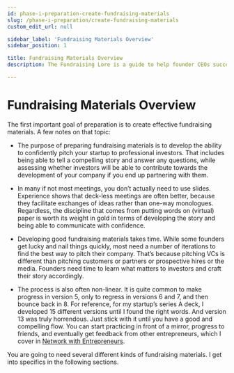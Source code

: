 ```yaml
---
id: phase-i-preparation-create-fundraising-materials
slug: /phase-i-preparation/create-fundraising-materials
custom_edit_url: null

sidebar_label: 'Fundraising Materials Overview'
sidebar_position: 1

title: Fundraising Materials Overview
description: The Fundraising Lore is a guide to help founder CEOs successfully raise early-stage VC financing from Silicon Valley investors.

---
```


# Fundraising Materials Overview

The first important goal of preparation is to create effective fundraising materials. A few notes on that topic:

* The purpose of preparing fundraising materials is to develop the ability to confidently pitch your startup to professional investors. That includes being able to tell a compelling story and answer any questions, while assessing whether investors will be able to contribute towards the development of your company if you end up partnering with them.

* In many if not most meetings, you don’t actually need to use slides. Experience shows that deck-less meetings are often better, because they facilitate exchanges of ideas rather than one-way monologues. Regardless, the discipline that comes from putting words on (virtual) paper is worth its weight in gold in terms of developing the story and being able to communicate with confidence.

* Developing good fundraising materials takes time. While some founders get lucky and nail things quickly, most need a number of iterations to find the best way to pitch their company. That’s because pitching VCs is different than pitching customers or partners or prospective hires or the media. Founders need time to learn what matters to investors and craft their story accordingly. 

* The process is also often non-linear. It is quite common to make progress in version 5, only to regress in versions 6 and 7, and then bounce back in 8. For reference, for my startup’s series A deck, I developed 15 different versions until I found the right words. And version 13 was truly horrendous. Just stick with it until you have a good and compelling flow. You can start practicing in front of a mirror, progress to friends, and eventually get feedback from other entrepreneurs, which I cover in [Network with Entrepreneurs](/phase-i-preparation/network-with-entrepreneurs/why-network).

You are going to need several different kinds of fundraising materials. I get into specifics in the following sections.